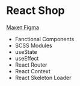 # React Shop

[Макет Figma](https://www.figma.com/file/uk2gG3kWXTSwG52hpb4u1M/React-Sneakers?type=design&t=nozuWyekm50njofF-6)

- Fanctional Components
- SCSS Modules
- useState
- useEffect
- React Router
- React Context
- React Skeleton Loader
